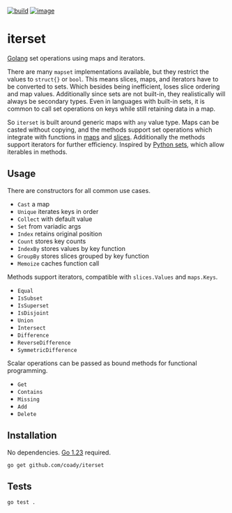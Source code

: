 [![build](https://github.com/coady/iterset/actions/workflows/build.yml/badge.svg)](https://github.com/coady/iterset/actions/workflows/build.yml)
[![image](https://codecov.io/gh/coady/iterset/branch/main/graph/badge.svg)](https://codecov.io/gh/coady/iterset/)

# iterset
[Golang](https://go.dev) set operations using maps and iterators.

There are many `mapset` implementations available, but they restrict the values to `struct{}` or `bool`. This means slices, maps, and iterators have to be converted to sets. Which besides being inefficient, loses slice ordering and map values. Additionally since sets are not built-in, they realistically will always be secondary types. Even in languages with built-in sets, it is common to call set operations on keys while still retaining data in a map.

So `iterset` is built around generic maps with `any` value type. Maps can be casted without copying, and the methods support set operations which integrate with functions in [maps](https://pkg.go.dev/maps) and [slices](https://pkg.go.dev/slices). Additionally the methods support iterators for further efficiency. Inspired by [Python sets](https://docs.python.org/3/library/stdtypes.html#set-types-set-frozenset), which allow iterables in methods.

## Usage
There are constructors for all common use cases.
* `Cast` a map
* `Unique` iterates keys in order
* `Collect` with default value
* `Set` from variadic args
* `Index` retains original position
* `Count` stores key counts
* `IndexBy` stores values by key function
* `GroupBy` stores slices grouped by key function
* `Memoize` caches function call

Methods support iterators, compatible with `slices.Values` and `maps.Keys`.
* `Equal`
* `IsSubset`
* `IsSuperset`
* `IsDisjoint`
* `Union`
* `Intersect`
* `Difference`
* `ReverseDifference`
* `SymmetricDifference`

Scalar operations can be passed as bound methods for functional programming. 
* `Get`
* `Contains`
* `Missing`
* `Add`
* `Delete`

## Installation
No dependencies. [Go 1.23](https://go.dev/doc/go1.23) required.

```console
go get github.com/coady/iterset
```

## Tests
```console
go test .
```

